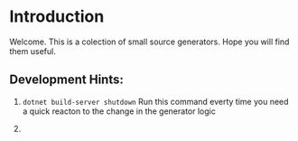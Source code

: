 # Introduction

Welcome. This is a colection of small source generators. Hope you will find them useful.



## Development Hints:

1. `dotnet build-server shutdown` Run this command everty time you need a quick reacton to the change in the generator logic

2. 